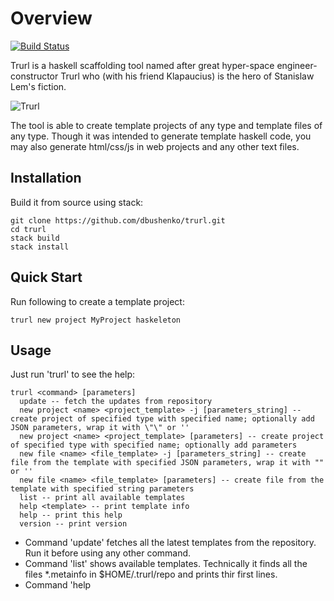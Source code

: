 # Overview

[![Build Status](https://travis-ci.org/dbushenko/trurl.png?branch=master)](https://travis-ci.org/dbushenko/trurl)

Trurl is a haskell scaffolding tool named after great hyper-space engineer-constructor Trurl who (with his friend Klapaucius) is the hero of Stanislaw Lem's fiction.

![Trurl](https://raw.githubusercontent.com/dbushenko/trurl/master/img/trurl.jpg "Trurl")

The tool is able to create template projects of any type and template files of any type. Though it was intended to generate template haskell code, you may also generate html/css/js in web projects and any other text files.

## Installation

Build it from source using stack:

    git clone https://github.com/dbushenko/trurl.git
    cd trurl
    stack build
    stack install

## Quick Start

Run following to create a template project:

    trurl new project MyProject haskeleton

## Usage

Just run 'trurl' to see the help:

    trurl <command> [parameters]
      update -- fetch the updates from repository
      new project <name> <project_template> -j [parameters_string] -- create project of specified type with specified name; optionally add JSON parameters, wrap it with \"\" or ''
      new project <name> <project_template> [parameters] -- create project of specified type with specified name; optionally add parameters
      new file <name> <file_template> -j [parameters_string] -- create file from the template with specified JSON parameters, wrap it with "" or ''
      new file <name> <file_template> [parameters] -- create file from the template with specified string parameters
      list -- print all available templates
      help <template> -- print template info
      help -- print this help
      version -- print version
  
* Command 'update' fetches all the latest templates from the repository. Run it before using any other command.
* Command 'list' shows available templates. Technically it finds all the files *.metainfo in $HOME/.trurl/repo and prints thir first lines.
* Command 'help <template>' prints detailed info about the template.
* Command 'new project' intended to generate projects, just specify an available project template name. You may also sepcify optional parameters. In any case at least one parameter will be available in project template -- 'ProjectName' which corresponds to the provided <name> parameter.
* Command 'new file' generates template file, generated file will be named as specified in 'name'. It uses Mustache format in templates and accepts mandatory parameters. In any case at least one parameter will be available in the file template -- 'FileName' which corresponds to the provided <name> parameter.

Parameters for commands 'new project' and 'new file' may be of two types: JSON and simple string.

* JSON parameters might look like this: '{"entityName": "Article", "params": [ {"key":"title","value":"String"}, {"key":"body", "value":"String"}]}"
* Totally the same simple string looks like this: 'entityName:Article, params: [ title#String, body#String ]'

Simple string parameters use following rules to correspond to JSON:

* abc:efg is converted to "abc":"efg"
* abc:123 is converted to "abc":123
* abc#efg is converted to {"key":"abc", "value":"efg"} -- this conversion is especially useful when generating object with list of properties.
* abc#efg@ is converted to {"key":"abc", "value":"efg", "last":true} -- this conversion is needed when generating list of properties and you need to avoid last separator (comma, whitespace, etc).

For example, if there is a template file 'file1.txt' with following contents:

```
The list: 

{{#heroes}}
    * {{name}}
{{/heroes}}

MyObj:
{{#myobj}}
{{opt1}}
{{/myobj}}
```

Run trurl as following:

    trurl new file1.txt -j '{"heroes":[{"name":"1"},{"name":"22"}],"myobj":{"opt1":"value1"}}'

Then you'll get:

```
The list: 

    * 1
    * 22

MyObj:
value1
```

## Creating templates

All the templates are stored in $HOME/.trurl/repo. There are two types of templates: projects and files.

* Project template is just a tar archive which is unpacked in specified directory. Template files should have extension '.template' and use the same mustache syntax as templates for command 'new'. In any case at least one parameter will be available in project template -- 'ProjectName' which corresponds to the provided <name> parameter. All files named as 'ProjectName' will be renamed according to specified project name. E.g. if creating project 'my' and there is somewhere file 'ProjectName.html' then it will be renamed to 'my.html'.
* File template is a file in Mustache format.


Info about each template is stored in corresponding metainfo file. E.g. if there is template 'file1.hs' then should be also 'file1.hs.metainfo'. First line of the metainfo file is its short description printed by the 'list' command.

See examples of the templates in 'devrepo'.

## Registering templates in the main repository.

Just add a pull request in the directory 'devrepo'. You are welcome to add your own templates here!

Author: Dmitry Bushenko (d.bushenko@gmail.com)
